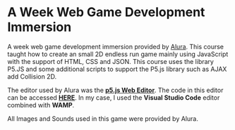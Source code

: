 # A Week Web Game Development Immersion

A week web game development immersion provided by [Alura](https://www.alura.com.br/imersao-gamedev-javascript).
This course taught how to create an small 2D endless run game mainly using JavaScript with the support of HTML, CSS and JSON. This course uses the library P5.JS and some additional scripts to support the P5.js library such as AJAX add Collision 2D.

The editor used by Alura was the **[p5.js Web Editor](https://editor.p5js.org)**. The code in this editor can be accessed **[HERE](https://editor.p5js.org/alura/sketches/OWs4v-4vC)**.
In my case, I used the **Visual Studio Code** editor combined with **WAMP**.


All Images and Sounds used in this game were provided by Alura.

